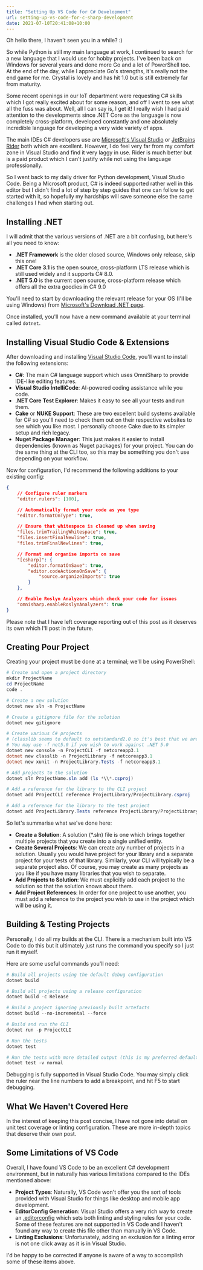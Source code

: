 ```yaml
---
title: "Setting Up VS Code for C# Development"
url: setting-up-vs-code-for-c-sharp-development
date: 2021-07-10T20:41:08+10:00
---
```


Oh hello there, I haven't seen you in a while? :)

So while Python is still my main language at work, I continued to search for a new language that I
would use for hobby projects.  I've been back on Windows for several years and done more Go and a
lot of PowerShell too.  At the end of the day, while I appreciate Go's strengths, it's really not
the end game for me.  Crystal is lovely and has hit 1.0 but is still extremely far from maturity.

Some recent openings in our IoT department were requesting C# skills which I got really excited
about for some reason, and off I went to see what all the fuss was about.  Well, all I can say is,
I get it!  I really wish I had paid attention to the developments since .NET Core as the language
is now completely cross-platform, developed constantly and one absolutely incredible language for
developing a very wide variety of apps.

The main IDEs C# developers use are [Microsoft's Visual Studio](https://visualstudio.microsoft.com/)
or [JetBrains Rider](https://www.jetbrains.com/rider/) both which are excellent.  However, I do
feel very far from my comfort zone in Visual Studio and find it very laggy in use.  Rider is much
better but is a paid product which I can't justify while not using the language professionally.

So I went back to my daily driver for Python development, Visual Studio Code.  Being a Microsoft
product, C# is indeed supported rather well in this editor but I didn't find a lot of step by step
guides that one can follow to get started with it, so hopefully my hardships will save someone
else the same challenges I had when starting out.

## Installing .NET

I will admit that the various versions of .NET are a bit confusing, but here's all you need to know:

* **.NET Framework** is the older closed source, Windows only release, skip this one!
* **.NET Core 3.1** is the open source, cross-platform LTS release which is still used widely and
  it supports C# 8.0.
* **.NET 5.0** is the current open source, cross-platform release which offers all the extra
  goodies in C# 9.0

You'll need to start by downloading the relevant release for your OS (I'll be using Windows) from
[Microsoft's Download .NET page](https://dotnet.microsoft.com/download).

Once installed, you'll now have a new command available at your terminal called `dotnet`.

## Installing Visual Studio Code & Extensions

After downloading and installing [Visual Studio Code](https://code.visualstudio.com/), you'll want
to install the following extensions:

* **C#**: The main C# language support which uses OmniSharp to provide IDE-like editing features.
* **Visual Studio IntelliCode**: AI-powered coding assistance while you code.
* **.NET Core Test Explorer**: Makes it easy to see all your tests and run them.
* **Cake** or **NUKE Support**: These are two excellent build systems available for C# so you'll
  need to check them out on their respective websites to see which you like most.  I personally
  choose Cake due to its simpler setup and rich legacy.
* **Nuget Package Manager**: This just makes it easier to install dependencies
  (known as Nuget packages) for your project.  You can do the same thing at the CLI too, so this
  may be something you don't use depending on your workflow.

Now for configuration, I'd recommend the following additions to your existing config:

```json
{
    // Configure ruler markers
    "editor.rulers": [100],

    // Automatically format your code as you type
    "editor.formatOnType": true,

    // Ensure that whitespace is cleaned up when saving
    "files.trimTrailingWhitespace": true,
    "files.insertFinalNewline": true,
    "files.trimFinalNewlines": true,

    // Format and organise imports on save
    "[csharp]": {
        "editor.formatOnSave": true,
        "editor.codeActionsOnSave": {
            "source.organizeImports": true
        }
    },

    // Enable Roslyn Analyzers which check your code for issues
    "omnisharp.enableRoslynAnalyzers": true
}
```

Please note that I have left coverage reporting out of this post as it deserves its own which I'll
post in the future.

## Creating Pour Project

Creating your project must be done at a terminal; we'll be using PowerShell:

```powershell
# Create and open a project directory
mkdir ProjectName
cd ProjectName
code .

# Create a new solution
dotnet new sln -n ProjectName

# Create a gitignore file for the solution
dotnet new gitignore

# Create various C# projects
# (classlib seems to default to netstandard2.0 so it's best that we are explicit)
# You may use -f net5.0 if you wish to work against .NET 5.0
dotnet new console -n ProjectCLI -f netcoreapp3.1
dotnet new classlib -n ProjectLibrary -f netcoreapp3.1
dotnet new xunit -n ProjectLibrary.Tests -f netcoreapp3.1

# Add projects to the solution
dotnet sln ProjectName.sln add (ls *\\*.csproj)

# Add a reference for the library to the CLI project
dotnet add ProjectCLI reference ProjectLibrary/ProjectLibrary.csproj

# Add a reference for the library to the test project
dotnet add ProjectLibrary.Tests reference ProjectLibrary/ProjectLibrary.csproj
```

So let's summarise what we've done here:

* **Create a Solution**: A solution (*.sln) file is one which brings together multiple projects
  that you create into a single unified entity.
* **Create Several Projects**: We can create any number of projects in a solution.  Usually
  you would have project for your library and a separate project for your tests of that library.
  Similarly, your CLI will typically be a separate project also.  Of course, you may create as
  many projects as you like if you have many libraries that you wish to separate.
* **Add Projects to Solution**: We must explicitly add each project to the solution so that the
  solution knows about them.
* **Add Project References**: In order for one project to use another, you must add a reference
  to the project you wish to use in the project which will be using it.

## Building & Testing Projects

Personally, I do all my builds at the CLI.  There is a mechanism built into VS Code to do this but
it ultimately just runs the command you specify so I just run it myself.

Here are some useful commands you'll need:

```powershell
# Build all projects using the default debug configuration
dotnet build

# Build all projects using a release configuration
dotnet build -c Release

# Build a project ignoring previously built artefacts
dotnet build --no-incremental --force

# Build and run the CLI
dotnet run -p ProjectCLI

# Run the tests
dotnet test

# Run the tests with more detailed output (this is my preferred default)
dotnet test -v normal
```

Debugging is fully supported in Visual Studio Code.  You may simply click the ruler near the line
numbers to add a breakpoint, and hit F5 to start debugging.

## What We Haven't Covered Here

In the interest of keeping this post concise, I have not gone into detail on unit test coverage
or linting configuration.  These are more in-depth topics that deserve their own post.

## Some Limitations of VS Code

Overall, I have found VS Code to be an excellent C# development environment, but in naturally has
various limitations compared to the IDEs mentioned above:

* **Project Types**: Naturally, VS Code won't offer you the sort of tools provided with Visual
  Studio for things like desktop and mobile app development.
* **EditorConfig Generation**: Visual Studio offers a very rich way to create an
  [.editorconfig](https://editorconfig.org/) which sets both linting and styling rules for your
  code.  Some of these features are not supported in VS Code and I haven't found any way to
  create this file other than manually in VS Code.
* **Linting Exclusions**: Unfortunately, adding an exclusion for a linting error is not one click
  away as it is in Visual Studio.

I'd be happy to be corrected if anyone is aware of a way to accomplish some of these items above.
